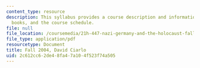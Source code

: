 ```yaml
---
content_type: resource
description: This syllabus provides a course description and information on grading,
  books, and the course schedule.
file: null
file_location: /coursemedia/21h-447-nazi-germany-and-the-holocaust-fall-2004/2c612cc62de48fa47a104f523f74a505_MIT21H_447f04_syllf04.pdf
file_type: application/pdf
resourcetype: Document
title: Fall 2004, David Ciarlo
uid: 2c612cc6-2de4-8fa4-7a10-4f523f74a505
---
```

